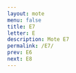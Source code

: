 ```yaml
---
layout: mote
menu: false
title: E7
letter: E
description: Mote E7
permalink: /E7/
prev: E6
next: E8
---
```

